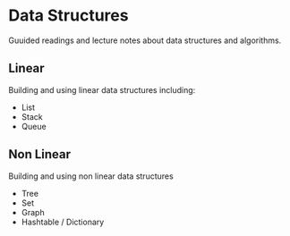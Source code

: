 # Data Structures

Guuided readings and lecture notes about data structures and algorithms.

## Linear
Building and using linear data structures including:
 * List
 * Stack
 * Queue
 
## Non Linear
Building and using non linear data structures
 * Tree
 * Set
 * Graph
 * Hashtable / Dictionary

